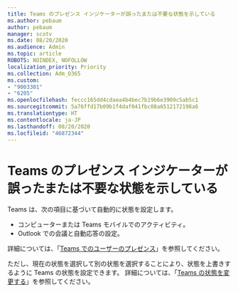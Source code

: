 ```yaml
---
title: Teams のプレゼンス インジケーターが誤ったまたは不要な状態を示している
ms.author: pebaum
author: pebaum
manager: scotv
ms.date: 08/20/2020
ms.audience: Admin
ms.topic: article
ROBOTS: NOINDEX, NOFOLLOW
localization_priority: Priority
ms.collection: Adm_O365
ms.custom:
- "9003301"
- "6205"
ms.openlocfilehash: feccc165dd4cdaea4b4bec7b19b6e3909c5ab5c1
ms.sourcegitcommit: 5a76ffd17b09b1f4daf041fbc08a6512172198a6
ms.translationtype: HT
ms.contentlocale: ja-JP
ms.lasthandoff: 08/20/2020
ms.locfileid: "46872344"
---
```

# <a name="teams-presence-indicator-shows-incorrect-or-unwanted-status"></a>Teams のプレゼンス インジケーターが誤ったまたは不要な状態を示している

Teams は、次の項目に基づいて自動的に状態を設定します。

- コンピューターまたは Teams モバイルでのアクティビティ。
- Outlook での会議と自動応答の設定。

詳細については、「[Teams でのユーザーのプレゼンス](https://docs.microsoft.com/microsoftteams/presence-admins)」を参照してください。  

ただし、現在の状態を選択して別の状態を選択することにより、状態を上書きするように Teams の状態を設定できます。 詳細については、「[Teams の状態を変更する](https://support.microsoft.com/office/change-your-status-in-teams-ce36ed14-6bc9-4775-a33e-6629ba4ff78e)」を参照してください。